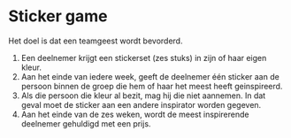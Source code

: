 # Sticker game

Het doel is dat een teamgeest wordt bevorderd.

1. Een deelnemer krijgt een stickerset (zes stuks) in zijn of haar eigen kleur.
2. Aan het einde van iedere week, geeft de deelnemer één sticker aan de persoon binnen de groep die hem of haar het meest heeft geinspireerd.
3. Als die persoon die kleur al bezit, mag hij die niet aannemen. In dat geval moet de sticker aan een andere inspirator worden gegeven.
4. Aan het einde van de zes weken, wordt de meest inspirerende deelnemer gehuldigd met een prijs.
